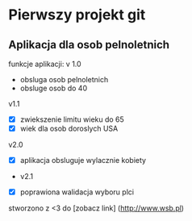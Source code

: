 # Pierwszy projekt git



## Aplikacja dla osob pelnoletnich

funkcje aplikacji:
v 1.0
- obsluga osob pelnoletnich
- obsluge osob do 40

v1.1
- [x] zwiekszenie limitu wieku do 65
- [x] wiek dla osob doroslych USA

v2.0
- [x] aplikacja obsluguje wylacznie kobiety
- v2.1
- [x] poprawiona walidacja wyboru plci

stworzono z <3 do [zobacz link] (http://www.wsb.pl)